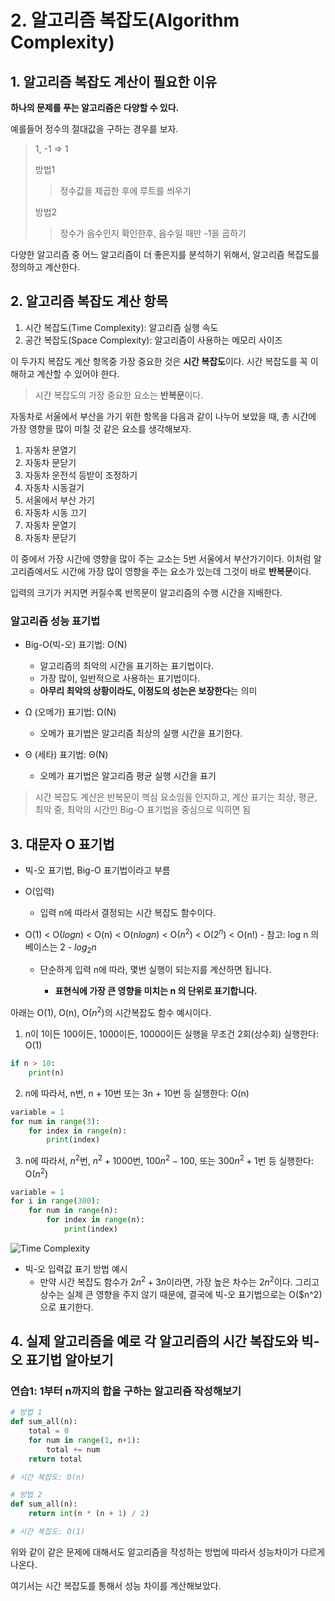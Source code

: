 # 2. 알고리즘 복잡도(Algorithm Complexity)

## 1. 알고리즘 복잡도 계산이 필요한 이유

**하나의 문제를 푸는 알고리즘은 다양할 수 있다.**

예를들어 정수의 절대값을 구하는 경우를 보자.

> 1, -1 => 1
>
> 방법1
>
> > 정수값을 제곱한 후에 루트를 씌우기
>
> 방법2
>
> > 정수가 음수인지 확인한후, 음수일 때만 -1을 곱하기

다양한 알고리즘 중 어느 알고리즘이 더 좋은지를 분석하기 위해서, 알고리즘 복잡도를 정의하고 계산한다.

## 2. 알고리즘 복잡도 계산 항목

1. 시간 복잡도(Time Complexity): 알고리즘 실행 속도
2. 공간 복잡도(Space Complexity): 알고리즘이 사용하는 메모리 사이즈

이 두가지 복잡도 계산 항목중 가장 중요한 것은 **시간 복잡도**이다. 시간 복잡도를 꼭 이해하고 계산할 수 있어야 한다.

> 시간 복잡도의 가장 중요한 요소는 **반복문**이다.

자동차로 서울에서 부산을 가기 위한 항목을 다음과 같이 나누어 보았을 때, 총 시간에 가장 영향을 많이 미칠 것 같은 요소를 생각해보자.

1. 자동차 문열기
2. 자동차 문닫기
3. 자동차 운전석 등받이 조정하기
4. 자동차 시동걸기
5. 서울에서 부산 가기
6. 자동차 시동 끄기
7. 자동차 문열기
8. 자동차 문닫기

이 중에서 가장 시간에 영향을 많이 주는 교소는 5번 서울에서 부산가기이다. 이처럼 알고리즘에서도 시간에 가장 많이 영향을 주는 요소가 있는데 그것이 바로 **반복문**이다.

입력의 크기가 커지면 커질수록 반목문이 알고리즘의 수행 시간을 지배한다.

### 알고리즘 성능 표기법

- Big-O(빅-오) 표기법: O(N)

  - 알고리즘의 최악의 시간을 표기하는 표기법이다.
  - 가장 많이, 일반적으로 사용하는 표기법이다.
  - **아무리 최악의 상황이라도, 이정도의 성는은 보장한다**는 의미

- Ω (오메가) 표기법: Ω(N)
  - 오메가 표기법은 알고리즘 최상의 실행 시간을 표기한다.
- Θ (세타) 표기법: Θ(N)
  - 오메가 표기법은 알고리즘 평균 실행 시간을 표기

> 시간 복잡도 계산은 반복문이 핵심 요소임을 인지하고, 계산 표기는 최상, 평균, 최악 중, 최악의 시간인 Big-O 표기법을 중심으로 익히면 됨

## 3. 대문자 O 표기법

- 빅-오 표기법, Big-O 표기법이라고 부름
- O(입력)

  - 입력 n에 따라서 결정되는 시간 복잡도 함수이다.
- O(1) < O($log n$) < O(n) < O(n$log n$) < O($n^2$) < O($2^n$) < O(n!) - 참고: log n 의 베이스는 2 - $log_2 n$
  - 단순하게 입력 n에 따라, 몇번 실행이 되는지를 계산하면 됩니다.

    - **표현식에 가장 큰 영향을 미치는 n 의 단위로 표기합니다.**

아래는 O(1), O(n), O($n^2$)의 시간복잡도 함수 예시이다.

1. n이 1이든 100이든, 1000이든, 10000이든 실행을 무조건 2회(상수회) 실행한다: O(1)

```python
if n > 10:
	print(n)
```

2. n에 따라서, n번, n + 10번 또는 3n + 10번 등 실행한다: O(n)

```python
variable = 1
for num in range(3):
    for index in range(n):
    	print(index)
```

3. n에 따라서, $n^2$번, $n^2 + 1000$번, $100n^2 - 100$, 또는 $300n^2 + 1$번 등 실행한다: O($n^2$)

```python
variable = 1
for i in range(300):
    for num in range(n):
        for index in range(n):
        	print(index)
```

![Time Complexity](http://www.fun-coding.org/00_Images/bigo.png)

- 빅-오 입력값 표기 방법 예시
  - 만약 시간 복잡도 함수가 $2n^2 + 3n$이라면, 가장 높은 차수는 $2n^2$이다.
    그리고 상수는 실제 큰 영향을 주지 않기 때문에, 결국에 빅-오 표기법으로는 O($n^2)으로 표기한다.

## 4. 실제 알고리즘을 예로 각 알고리즘의 시간 복잡도와 빅-오 표기법 알아보기

### 연습1: 1부터 n까지의 합을 구하는 알고리즘 작성해보기

```python
# 방법 1
def sum_all(n):
    total = 0
    for num in range(1, n+1):
        total += num
   	return total

# 시간 복잡도: O(n)
```

```python
# 방법 2
def sum_all(n):
    return int(n * (n + 1) / 2)

# 시간 복잡도: O(1)
```

위와 같이 같은 문제에 대해서도 알고리즘을 작성하는 방법에 따라서 성능차이가 다르게 나온다.

여기서는 시간 복잡도를 통해서 성능 차이를 계산해보았다.
